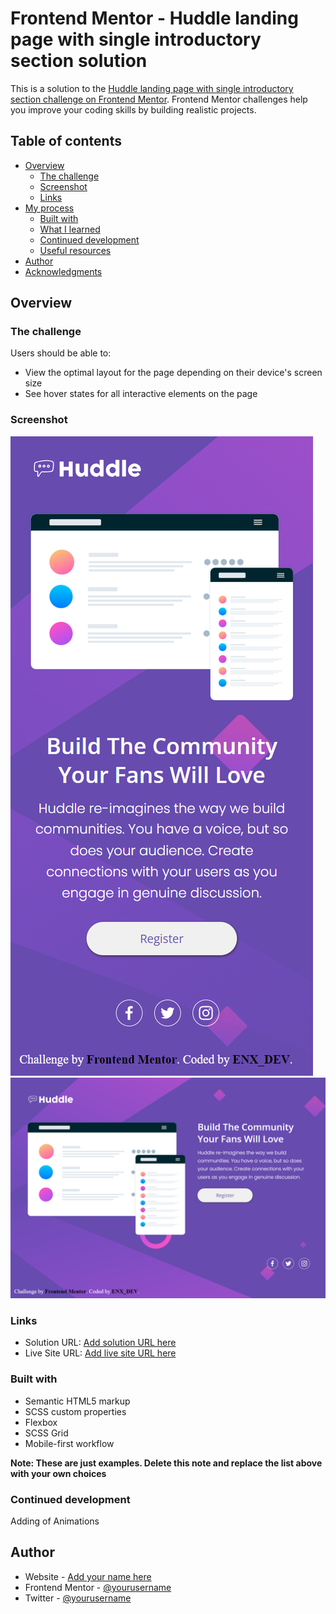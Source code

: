 # Frontend Mentor - Huddle landing page with single introductory section solution

This is a solution to the [Huddle landing page with single introductory section challenge on Frontend Mentor](https://www.frontendmentor.io/challenges/huddle-landing-page-with-a-single-introductory-section-B_2Wvxgi0). Frontend Mentor challenges help you improve your coding skills by building realistic projects.

## Table of contents

- [Overview](#overview)
  - [The challenge](#the-challenge)
  - [Screenshot](#screenshot)
  - [Links](#links)
- [My process](#my-process)
  - [Built with](#built-with)
  - [What I learned](#what-i-learned)
  - [Continued development](#continued-development)
  - [Useful resources](#useful-resources)
- [Author](#author)
- [Acknowledgments](#acknowledgments)

## Overview

### The challenge

Users should be able to:

- View the optimal layout for the page depending on their device's screen size
- See hover states for all interactive elements on the page

### Screenshot

![Mobile](./images/Huddle%20landing%20page%20with%20single%20introductory%20section-mobile.png)
![Desktop](./images/Huddle%20landing%20page%20with%20single%20introductory%20section.png)

### Links

- Solution URL: [Add solution URL here](https://your-solution-url.com)
- Live Site URL: [Add live site URL here](https://64dc2e4a033c5b1b49c2107e--vocal-liger-707a15.netlify.app/)

### Built with

- Semantic HTML5 markup
- SCSS custom properties
- Flexbox
- SCSS Grid
- Mobile-first workflow

**Note: These are just examples. Delete this note and replace the list above with your own choices**

### Continued development

Adding of Animations

## Author

- Website - [Add your name here](https://www.enx.vercel.app)
- Frontend Mentor - [@yourusername](https://www.frontendmentor.io/profile/Enx-dev)
- Twitter - [@yourusername](https://www.twitter.com/Enx_Dev)
